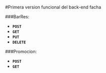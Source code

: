 #Primera version funcional del back-end facha

###BarRes:
- **``POST``**
- **``GET``**
- **``PUT``**
- **``DELETE``**

###Promocion:
- **``POST``**
- **``GET``**